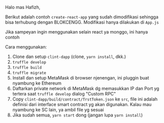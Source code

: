 Halo mas Hafizh, 

Berikut adalah contoh `create-react-app` yang sudah dimodifikasi sehingga bisa terhubung dengan BLOKCENGG. 
Modifikasi hanya dilakukan di `App.js`

Jika sampeyan ingin menggunakan selain react ya monggo, ini hanya contoh

Cara menggunakan:
1. Clone dan setup `clint-dapp` (clone, `yarn install`, dkk.)
2. `truffle develop`
3. `truffle build`
4. `truffle migrate`
5. Install dan setup MetaMask di browser njenengan, ini pluggin buat nyambung ke Ethereum
6. Daftarkan private network di MetaMask dg memasukkan IP dan Port yg tertera saat `truffle develop` dialog "Custom RPC"
7. Copy `clint-dapp/build/contract/TrstToken.json` ke `src`, file ini adalah definisi dari interface smart contract yg akan digunakan. Kalau mau nyambung ke SC lain, ya ambil file yg sesuai
8. Jika sudah semua, `yarn start` dong (jangan lupa `yarn install`)
